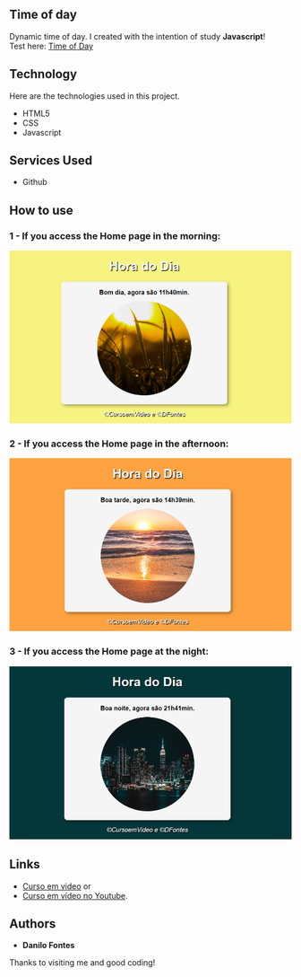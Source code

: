 ## Time of day
Dynamic time of day.
I created with the intention of study **Javascript**!<br>
Test here: [Time of Day](https://fino59.github.io/HoraDia/)


## Technology 

Here are the technologies used in this project.

* HTML5
* CSS
* Javascript

## Services Used

* Github


## How to use

### 1 - If you access the Home page in the morning:

![Good Morning](https://github.com/Fino59/HoraDia/blob/master/img/GoodMorning.png)

### 2 - If you access the Home page in the afternoon:

![Good Afternoon](https://github.com/Fino59/HoraDia/blob/master/img/GoodAfternoon.png)

### 3 - If you access the Home page at the night:

![Good Evening](https://github.com/Fino59/HoraDia/blob/master/img/GoodEvening.png)


## Links
  - [Curso em video](https://www.cursoemvideo.com/) 
  or 
  - [Curso em vídeo no Youtube](https://youtu.be/UXSWgnbSHxs).
  
  ## Authors

  * **Danilo Fontes** 

  Thanks to visiting me and good coding!
